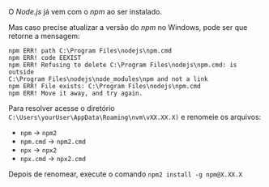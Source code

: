 O <i>Node.js</i> já vem com o <i>npm</i> ao ser instalado. 

Mas caso precise atualizar a versão do <i>npm</i> no Windows, pode ser que retorne a mensagem:
  ```
  npm ERR! path C:\Program Files\nodejs\npm.cmd
  npm ERR! code EEXIST
  npm ERR! Refusing to delete C:\Program Files\nodejs\npm.cmd: is outside
  C:\Program Files\nodejs\node_modules\npm and not a link
  npm ERR! File exists: C:\Program Files\nodejs\npm.cmd
  npm ERR! Move it away, and try again.
  ```

Para resolver acesse o diretório `C:\Users\yourUser\AppData\Roaming\nvm\vXX.XX.X)` e renomeie os arquivos:

- `npm` -> `npm2`
- `npm.cmd` -> `npm2.cmd`
- `npx` -> `npx2`
- `npx.cmd` -> `npx2.cmd`

Depois de renomear, execute o comando `npm2 install -g npm@X.XX.X`
